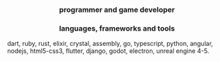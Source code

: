 <h3 align="center">programmer and game developer</h3>


<h3 align="center">languages, frameworks and tools</h3>

dart, ruby, rust, elixir, crystal, assembly, go, typescript, python, angular, nodejs, html5-css3, flutter, django, godot, electron, unreal engine 4-5.
